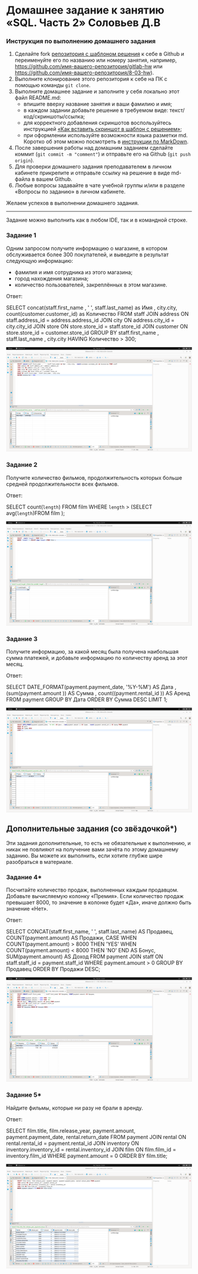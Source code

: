 # Домашнее задание к занятию «SQL. Часть 2» Соловьев Д.В

### Инструкция по выполнению домашнего задания

1. Сделайте fork [репозитория c шаблоном решения](https://github.com/netology-code/sys-pattern-homework) к себе в Github и переименуйте его по названию или номеру занятия, например, https://github.com/имя-вашего-репозитория/gitlab-hw или https://github.com/имя-вашего-репозитория/8-03-hw).
2. Выполните клонирование этого репозитория к себе на ПК с помощью команды `git clone`.
3. Выполните домашнее задание и заполните у себя локально этот файл README.md:
   - впишите вверху название занятия и ваши фамилию и имя;
   - в каждом задании добавьте решение в требуемом виде: текст/код/скриншоты/ссылка;
   - для корректного добавления скриншотов воспользуйтесь инструкцией [«Как вставить скриншот в шаблон с решением»](https://github.com/netology-code/sys-pattern-homework/blob/main/screen-instruction.md);
   - при оформлении используйте возможности языка разметки md. Коротко об этом можно посмотреть в [инструкции по MarkDown](https://github.com/netology-code/sys-pattern-homework/blob/main/md-instruction.md).
4. После завершения работы над домашним заданием сделайте коммит (`git commit -m "comment"`) и отправьте его на Github (`git push origin`).
5. Для проверки домашнего задания преподавателем в личном кабинете прикрепите и отправьте ссылку на решение в виде md-файла в вашем Github.
6. Любые вопросы задавайте в чате учебной группы и/или в разделе «Вопросы по заданию» в личном кабинете.

Желаем успехов в выполнении домашнего задания.

---

Задание можно выполнить как в любом IDE, так и в командной строке.

### Задание 1

Одним запросом получите информацию о магазине, в котором обслуживается более 300 покупателей, и выведите в результат следующую информацию: 
- фамилия и имя сотрудника из этого магазина;
- город нахождения магазина;
- количество пользователей, закреплённых в этом магазине.

Ответ:

SELECT concat(staff.first_name  , ' ', staff.last_name) as Имя , city.city,  count(customer.customer_id) as Количество FROM staff
JOIN address ON staff.address_id = address.address_id
JOIN city ON address.city_id = city.city_id
JOIN store ON store.store_id = staff.store_id
JOIN customer ON store.store_id = customer.store_id
GROUP BY staff.first_name , staff.last_name , city.city
HAVING Количество > 300;

![alt text](https://github.com/dsolovev455/12-04/blob/main/img/1.png)


### Задание 2

Получите количество фильмов, продолжительность которых больше средней продолжительности всех фильмов.

Ответ:

SELECT  count(`length`) FROM film
WHERE `length` > (SELECT avg(`length`)FROM film );

![alt text](https://github.com/dsolovev455/12-04/blob/main/img/2.png)


### Задание 3

Получите информацию, за какой месяц была получена наибольшая сумма платежей, и добавьте информацию по количеству аренд за этот месяц.

Ответ:

SELECT DATE_FORMAT(payment.payment_date, '%Y-%M') AS Дата , (sum(payment.amount )) AS Сумма , count((payment.rental_id )) AS Аренд FROM payment
GROUP BY Дата
ORDER BY Сумма DESC
LIMIT 1;

![alt text](https://github.com/dsolovev455/12-04/blob/main/img/3.png)


## Дополнительные задания (со звёздочкой*)
Эти задания дополнительные, то есть не обязательные к выполнению, и никак не повлияют на получение вами зачёта по этому домашнему заданию. Вы можете их выполнить, если хотите глубже шире разобраться в материале.

### Задание 4*

Посчитайте количество продаж, выполненных каждым продавцом. Добавьте вычисляемую колонку «Премия». Если количество продаж превышает 8000, то значение в колонке будет «Да», иначе должно быть значение «Нет».

Ответ:

SELECT CONCAT(staff.first_name, ' ', staff.last_name) AS Продавец, COUNT(payment.amount) AS Продажи,
CASE
WHEN COUNT(payment.amount) > 8000 THEN 'YES'
WHEN COUNT(payment.amount) < 8000 THEN 'NO'
END AS Бонус, SUM(payment.amount) AS Доход FROM payment
JOIN staff ON staff.staff_id = payment.staff_id
WHERE payment.amount > 0
GROUP BY Продавец ORDER BY Продажи DESC;

![alt text](https://github.com/dsolovev455/12-04/blob/main/img/4.png)


### Задание 5*

Найдите фильмы, которые ни разу не брали в аренду.

Ответ:

SELECT film.title, film.release_year, payment.amount, payment.payment_date, rental.return_date FROM payment
JOIN rental ON rental.rental_id = payment.rental_id
JOIN inventory ON inventory.inventory_id = rental.inventory_id
JOIN film ON film.film_id = inventory.film_id
WHERE payment.amount = 0 ORDER BY film.title;

![alt text](https://github.com/dsolovev455/12-04/blob/main/img/5.png)

